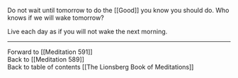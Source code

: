 Do not wait until tomorrow to do the [[Good]] you know you should do. Who knows if we will wake tomorrow? 

Live each day as if you will not wake the next morning. 

___

Forward to [[Meditation 591]]  
Back to [[Meditation 589]]  
Back to table of contents [[The Lionsberg Book of Meditations]]  